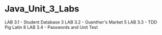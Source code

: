 # Java_Unit_3_Labs
LAB 3.1 - Student Database	3
LAB 3.2 - Guenther's Market	5
LAB 3.3 - TDD Pig Latin	8
LAB 3.4 - Passwords and Unit Test
